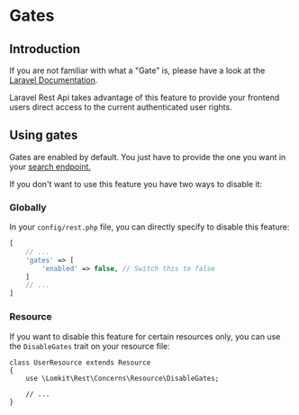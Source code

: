# Gates

## Introduction

If you are not familiar with what a "Gate" is, please have a look at the [Laravel Documentation](https://laravel.com/docs/authorization).

Laravel Rest Api takes advantage of this feature to provide your frontend users direct access to the current authenticated user rights.

## Using gates

Gates are enabled by default. You just have to provide the one you want in your [search endpoint.](/endpoints/search#gates)

If you don't want to use this feature you have two ways to disable it:

### Globally

In your `config/rest.php` file, you can directly specify to disable this feature:

```php
[
    // ...
    'gates' => [
        'enabled' => false, // Switch this to false
    ]
    // ...
]
```

### Resource

If you want to disable this feature for certain resources only, you can use the `DisableGates` trait on your resource file:

```php[UserResource.php]
class UserResource extends Resource
{
    use \Lomkit\Rest\Concerns\Resource\DisableGates;
    
    // ...
}
```
